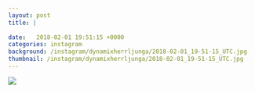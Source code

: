```yaml
---
layout: post
title: |
  
date:   2018-02-01 19:51:15 +0000
categories: instagram
background: /instagram/dynamixherrljunga/2018-02-01_19-51-15_UTC.jpg
thumbnail: /instagram/dynamixherrljunga/2018-02-01_19-51-15_UTC.jpg
---
```





<img src='/www-dynamix-herrljunga/instagram/dynamixherrljunga/2018-02-01_19-51-15_UTC.jpg' class='img-fluid' />
